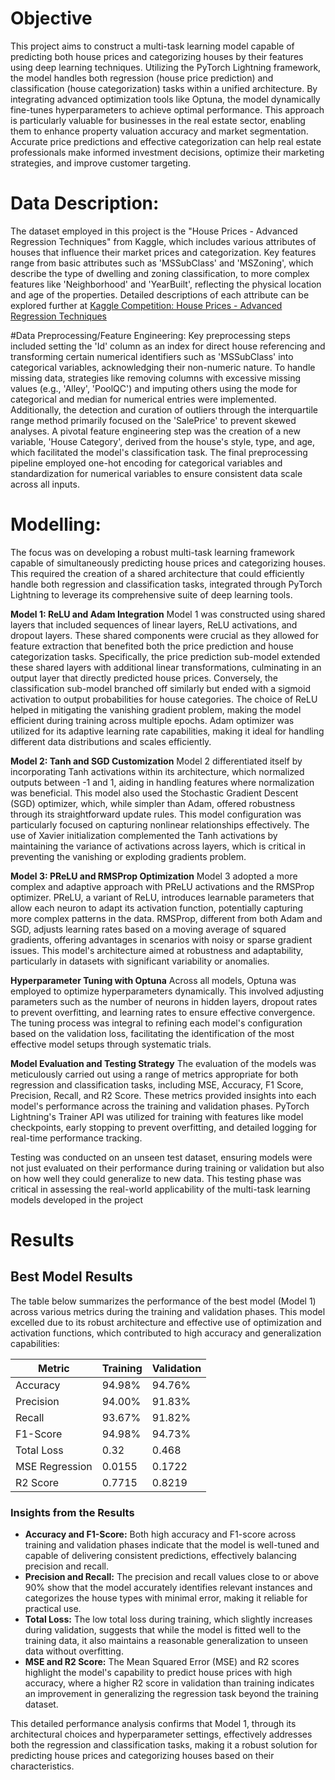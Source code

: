 # Objective

This project aims to construct a multi-task learning model capable of predicting both house prices and categorizing houses by their features using deep learning techniques. Utilizing the PyTorch Lightning framework, the model handles both regression (house price prediction) and classification (house categorization) tasks within a unified architecture. By integrating advanced optimization tools like Optuna, the model dynamically fine-tunes hyperparameters to achieve optimal performance. This approach is particularly valuable for businesses in the real estate sector, enabling them to enhance property valuation accuracy and market segmentation. Accurate price predictions and effective categorization can help real estate professionals make informed investment decisions, optimize their marketing strategies, and improve customer targeting.

# Data Description:

The dataset employed in this project is the "House Prices - Advanced Regression Techniques" from Kaggle, which includes various attributes of houses that influence their market prices and categorization. Key features range from basic attributes such as 'MSSubClass' and 'MSZoning', which describe the type of dwelling and zoning classification, to more complex features like 'Neighborhood' and 'YearBuilt', reflecting the physical location and age of the properties. Detailed descriptions of each attribute can be explored further at [Kaggle Competition: House Prices - Advanced Regression Techniques](https://www.kaggle.com/c/house-prices-advanced-regression-techniques)


#Data Preprocessing/Feature Engineering:
Key preprocessing steps included setting the 'Id' column as an index for direct house referencing and transforming certain numerical identifiers such as 'MSSubClass' into categorical variables, acknowledging their non-numeric nature. To handle missing data, strategies like removing columns with excessive missing values (e.g., 'Alley', 'PoolQC') and imputing others using the mode for categorical and median for numerical entries were implemented. Additionally, the detection and curation of outliers through the interquartile range method primarily focused on the 'SalePrice' to prevent skewed analyses. A pivotal feature engineering step was the creation of a new variable, 'House Category', derived from the house's style, type, and age, which facilitated the model's classification task. The final preprocessing pipeline employed one-hot encoding for categorical variables and standardization for numerical variables to ensure consistent data scale across all inputs.

# Modelling:

The focus was on developing a robust multi-task learning framework capable of simultaneously predicting house prices and categorizing houses. This required the creation of a shared architecture that could efficiently handle both regression and classification tasks, integrated through PyTorch Lightning to leverage its comprehensive suite of deep learning tools.

**Model 1: ReLU and Adam Integration**
Model 1 was constructed using shared layers that included sequences of linear layers, ReLU activations, and dropout layers. These shared components were crucial as they allowed for feature extraction that benefited both the price prediction and house categorization tasks. Specifically, the price prediction sub-model extended these shared layers with additional linear transformations, culminating in an output layer that directly predicted house prices. Conversely, the classification sub-model branched off similarly but ended with a sigmoid activation to output probabilities for house categories. The choice of ReLU helped in mitigating the vanishing gradient problem, making the model efficient during training across multiple epochs. Adam optimizer was utilized for its adaptive learning rate capabilities, making it ideal for handling different data distributions and scales efficiently.

**Model 2: Tanh and SGD Customization**
Model 2 differentiated itself by incorporating Tanh activations within its architecture, which normalized outputs between -1 and 1, aiding in handling features where normalization was beneficial. This model also used the Stochastic Gradient Descent (SGD) optimizer, which, while simpler than Adam, offered robustness through its straightforward update rules. This model configuration was particularly focused on capturing nonlinear relationships effectively. The use of Xavier initialization complemented the Tanh activations by maintaining the variance of activations across layers, which is critical in preventing the vanishing or exploding gradients problem.

**Model 3: PReLU and RMSProp Optimization**
Model 3 adopted a more complex and adaptive approach with PReLU activations and the RMSProp optimizer. PReLU, a variant of ReLU, introduces learnable parameters that allow each neuron to adapt its activation function, potentially capturing more complex patterns in the data. RMSProp, different from both Adam and SGD, adjusts learning rates based on a moving average of squared gradients, offering advantages in scenarios with noisy or sparse gradient issues. This model's architecture aimed at robustness and adaptability, particularly in datasets with significant variability or anomalies.

**Hyperparameter Tuning with Optuna**
Across all models, Optuna was employed to optimize hyperparameters dynamically. This involved adjusting parameters such as the number of neurons in hidden layers, dropout rates to prevent overfitting, and learning rates to ensure effective convergence. The tuning process was integral to refining each model's configuration based on the validation loss, facilitating the identification of the most effective model setups through systematic trials.

**Model Evaluation and Testing Strategy**
The evaluation of the models was meticulously carried out using a range of metrics appropriate for both regression and classification tasks, including MSE, Accuracy, F1 Score, Precision, Recall, and R2 Score. These metrics provided insights into each model's performance across the training and validation phases. PyTorch Lightning's Trainer API was utilized for training with features like model checkpoints, early stopping to prevent overfitting, and detailed logging for real-time performance tracking.

Testing was conducted on an unseen test dataset, ensuring models were not just evaluated on their performance during training or validation but also on how well they could generalize to new data. This testing phase was critical in assessing the real-world applicability of the multi-task learning models developed in the project

# Results

## Best Model Results
The table below summarizes the performance of the best model (Model 1) across various metrics during the training and validation phases. This model excelled due to its robust architecture and effective use of optimization and activation functions, which contributed to high accuracy and generalization capabilities:

| Metric         | Training | Validation |
|----------------|----------|------------|
| Accuracy       | 94.98%   | 94.76%     |
| Precision      | 94.00%   | 91.83%     |
| Recall         | 93.67%   | 91.82%     |
| F1-Score       | 94.98%   | 94.73%     |
| Total Loss     | 0.32     | 0.468      |
| MSE Regression | 0.0155   | 0.1722     |
| R2 Score       | 0.7715   | 0.8219     |

### Insights from the Results

- **Accuracy and F1-Score:** Both high accuracy and F1-score across training and validation phases indicate that the model is well-tuned and capable of delivering consistent predictions, effectively balancing precision and recall.
- **Precision and Recall:** The precision and recall values close to or above 90% show that the model accurately identifies relevant instances and categorizes the house types with minimal error, making it reliable for practical use.
- **Total Loss:** The low total loss during training, which slightly increases during validation, suggests that while the model is fitted well to the training data, it also maintains a reasonable generalization to unseen data without overfitting.
- **MSE and R2 Score:** The Mean Squared Error (MSE) and R2 scores highlight the model's capability to predict house prices with high accuracy, where a higher R2 score in validation than training indicates an improvement in generalizing the regression task beyond the training dataset.

This detailed performance analysis confirms that Model 1, through its architectural choices and hyperparameter settings, effectively addresses both the regression and classification tasks, making it a robust solution for predicting house prices and categorizing houses based on their characteristics.



